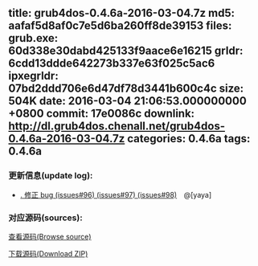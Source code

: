 title: grub4dos-0.4.6a-2016-03-04.7z
md5: aafaf5d8af0c7e5d6ba260ff8de39153
files:
  grub.exe: 60d338e30dabd425133f9aace6e16215
  grldr: 6cdd13ddde642273b337e63f025c5ac6
  ipxegrldr: 07bd2ddd706e6d47df78d3441b600c4c
size: 504K
date: 2016-03-04 21:06:53.000000000 +0800
commit: 17e0086c
downlink: http://dl.grub4dos.chenall.net/grub4dos-0.4.6a-2016-03-04.7z
categories: 0.4.6a
tags: 0.4.6a
---


### 更新信息(update log):
  * [﻿. 修正 bug (issues#96) (issues#97) (issues#98)](https://github.com/chenall/grub4dos/commit/17e0086c9cb920922ae42ad80f6de5cf71d0b5f8)　@[yaya]

### 对应源码(sources):
  [查看源码(Browse source)](https://github.com/chenall/grub4dos/tree/17e0086c9cb920922ae42ad80f6de5cf71d0b5f8)

  [下载源码(Download ZIP)](https://github.com/chenall/grub4dos/archive/17e0086c9cb920922ae42ad80f6de5cf71d0b5f8.zip)
